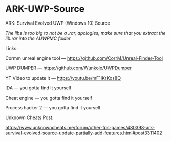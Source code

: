 # ARK-UWP-Source
ARK: Survival Evolved UWP (Windows 10) Source

*The libs is too big to not be a .rar, apologies, make sure that you extract the lib.rar into the AUWPMC folder*

Links:

Cormm unreal engine tool — https://github.com/CorrM/Unreal-Finder-Tool

UWP DUMPER — https://github.com/Wunkolo/UWPDumper

YT Video to update it — https://youtu.be/mF1IKrKos8Q

IDA — you gotta find it yourself

Cheat engine — you gotta find it yourself

Process hacker 2 — you gotta find it yourself


Unknown Cheats Post:

https://www.unknowncheats.me/forum/other-fps-games/480398-ark-survival-evolved-source-update-partially-add-features.html#post3311402
